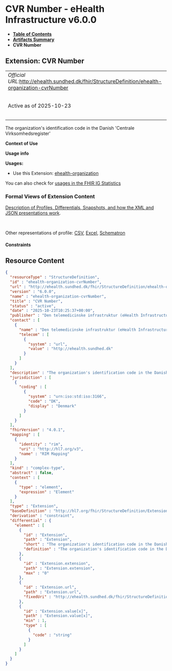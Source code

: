 # CVR Number - eHealth Infrastructure v6.0.0

* [**Table of Contents**](toc.md)
* [**Artifacts Summary**](artifacts.md)
* **CVR Number**

## Extension: CVR Number 

| | |
| :--- | :--- |
| *Official URL*:http://ehealth.sundhed.dk/fhir/StructureDefinition/ehealth-organization-cvrNumber | *Version*:6.0.0 |
| Active as of 2025-10-23 | *Computable Name*:ehealth-organization-cvrNumber |

The organization's identification code in the Danish 'Centrale Virksomhedsregister'

**Context of Use**

**Usage info**

**Usages:**

* Use this Extension: [ehealth-organization](StructureDefinition-ehealth-organization.md)

You can also check for [usages in the FHIR IG Statistics](https://packages2.fhir.org/xig/dk.ehealth.sundhed.fhir.ig.core|current/StructureDefinition/ehealth-organization-cvrNumber)

### Formal Views of Extension Content

 [Description of Profiles, Differentials, Snapshots, and how the XML and JSON presentations work](http://build.fhir.org/ig/FHIR/ig-guidance/readingIgs.html#structure-definitions). 

 

Other representations of profile: [CSV](StructureDefinition-ehealth-organization-cvrNumber.csv), [Excel](StructureDefinition-ehealth-organization-cvrNumber.xlsx), [Schematron](StructureDefinition-ehealth-organization-cvrNumber.sch) 

#### Constraints



## Resource Content

```json
{
  "resourceType" : "StructureDefinition",
  "id" : "ehealth-organization-cvrNumber",
  "url" : "http://ehealth.sundhed.dk/fhir/StructureDefinition/ehealth-organization-cvrNumber",
  "version" : "6.0.0",
  "name" : "ehealth-organization-cvrNumber",
  "title" : "CVR Number",
  "status" : "active",
  "date" : "2025-10-23T10:25:37+00:00",
  "publisher" : "Den telemedicinske infrastruktur (eHealth Infrastructure)",
  "contact" : [
    {
      "name" : "Den telemedicinske infrastruktur (eHealth Infrastructure)",
      "telecom" : [
        {
          "system" : "url",
          "value" : "http://ehealth.sundhed.dk"
        }
      ]
    }
  ],
  "description" : "The organization's identification code in the Danish 'Centrale Virksomhedsregister'",
  "jurisdiction" : [
    {
      "coding" : [
        {
          "system" : "urn:iso:std:iso:3166",
          "code" : "DK",
          "display" : "Denmark"
        }
      ]
    }
  ],
  "fhirVersion" : "4.0.1",
  "mapping" : [
    {
      "identity" : "rim",
      "uri" : "http://hl7.org/v3",
      "name" : "RIM Mapping"
    }
  ],
  "kind" : "complex-type",
  "abstract" : false,
  "context" : [
    {
      "type" : "element",
      "expression" : "Element"
    }
  ],
  "type" : "Extension",
  "baseDefinition" : "http://hl7.org/fhir/StructureDefinition/Extension",
  "derivation" : "constraint",
  "differential" : {
    "element" : [
      {
        "id" : "Extension",
        "path" : "Extension",
        "short" : "The organization's identification code in the Danish 'Centrale Virksomhedsregister'",
        "definition" : "The organization's identification code in the Danish 'Centrale Virksomhedsregister'"
      },
      {
        "id" : "Extension.extension",
        "path" : "Extension.extension",
        "max" : "0"
      },
      {
        "id" : "Extension.url",
        "path" : "Extension.url",
        "fixedUri" : "http://ehealth.sundhed.dk/fhir/StructureDefinition/ehealth-organization-cvrNumber"
      },
      {
        "id" : "Extension.value[x]",
        "path" : "Extension.value[x]",
        "min" : 1,
        "type" : [
          {
            "code" : "string"
          }
        ]
      }
    ]
  }
}

```

